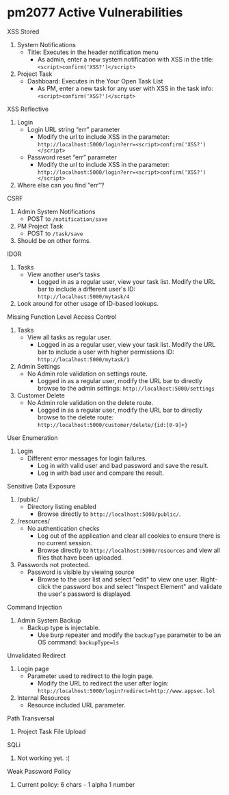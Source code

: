 # pm2077 Active Vulnerabilities


XSS Stored

1.	System Notifications
    -	Title: Executes in the header notification menu
        - As admin, enter a new system notification with XSS in the title:  `<script>confirm('XSS?')</script>`
2.	Project Task
    -	Dashboard: Executes in the Your Open Task List
        - As PM, enter a new task for any user with XSS in the task info: `<script>confirm('XSS?')</script>`

XSS Reflective

1.	Login
    -	Login URL string “err” parameter
        - Modify the url to include XSS in the parameter: `http://localhost:5000/login?err=<script>confirm('XSS?')</script>`
    -	Password reset “err” parameter
        - Modify the url to include XSS in the parameter: `http://localhost:5000/login?err=<script>confirm('XSS?')</script>`
2. Where else can you find "err"?

CSRF

1.	Admin System Notifications
    - POST to `/notification/save`
2.	PM Project Task
    - POST to `/task/save`
3. Should be on other forms.

IDOR

1.	Tasks
    -	View another user’s tasks
        - Logged in as a regular user, view your task list. Modify the URL bar to include a different user's ID:  `http://localhost:5000/mytask/4`
2. Look around for other usage of ID-based lookups.

Missing Function Level Access Control

1.	Tasks
    - View all tasks as regular user.
        - Logged in as a regular user, view your task list. Modify the URL bar to include a user with higher permissions ID:  `http://localhost:5000/mytask/1`
2.	Admin Settings
    - No Admin role validation on settings route.
        - Logged in as a regular user, modify the URL bar to directly browse to the admin settings: `http://localhost:5000/settings`
3.	Customer Delete
    - No Admin role validation on the delete route.
        - Logged in as a regular user, modify the URL bar to directly browse to the delete route: `http://localhost:5000/customer/delete/{id:[0-9]+}`

User Enumeration

1.	Login
    - Different error messages for login failures.
        - Log in with valid user and bad password and save the result. 
        - Log in with bad user and compare the result.

Sensitive Data Exposure

1.	/public/
    - Directory listing enabled
        - Browse directly to `http://localhost:5000/public/`.
2.	/resources/
    - No authentication checks
        - Log out of the application and clear all cookies to ensure there is  no current session.
        - Browse directly to `http://localhost:5000/resources` and view all files that have been uploaded.
3.	Passwords not protected.
    - Password is visible by viewing source
        - Browse to the user list and select "edit" to view one user. Right-click the password box and select "Inspect Element" and validate the user's password is displayed.

Command Injection

1.	Admin System Backup
    - Backup type is injectable.
        - Use burp repeater and modify the `backupType` parameter to be an OS command:   `backupType=ls`

Unvalidated Redirect

1.	Login page
    - Parameter used to redirect to the login page.
        - Modify the URL to redirect the user after login: `http://localhost:5000/login?redirect=http://www.appsec.lol`
2.	Internal Resources
    - Resource included URL parameter.

Path Transversal

1.	Project Task File Upload

SQLi

1.	Not working yet. :(

Weak Password Policy
1. Current policy: 6 chars - 1 alpha 1 number

